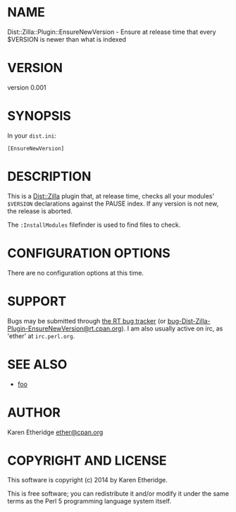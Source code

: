 # NAME

Dist::Zilla::Plugin::EnsureNewVersion - Ensure at release time that every $VERSION is newer than what is indexed

# VERSION

version 0.001

# SYNOPSIS

In your `dist.ini`:

    [EnsureNewVersion]

# DESCRIPTION

This is a [Dist::Zilla](https://metacpan.org/pod/Dist::Zilla) plugin that, at release time, checks all your modules'
`$VERSION` declarations against the PAUSE index. If any version is not new,
the release is aborted.

The `:InstallModules` filefinder is used to find files to check.

# CONFIGURATION OPTIONS

There are no configuration options at this time.

# SUPPORT

Bugs may be submitted through [the RT bug tracker](https://rt.cpan.org/Public/Dist/Display.html?Name=Dist-Zilla-Plugin-EnsureNewVersion)
(or [bug-Dist-Zilla-Plugin-EnsureNewVersion@rt.cpan.org](mailto:bug-Dist-Zilla-Plugin-EnsureNewVersion@rt.cpan.org)).
I am also usually active on irc, as 'ether' at `irc.perl.org`.

# SEE ALSO

- [foo](https://metacpan.org/pod/foo)

# AUTHOR

Karen Etheridge <ether@cpan.org>

# COPYRIGHT AND LICENSE

This software is copyright (c) 2014 by Karen Etheridge.

This is free software; you can redistribute it and/or modify it under
the same terms as the Perl 5 programming language system itself.

